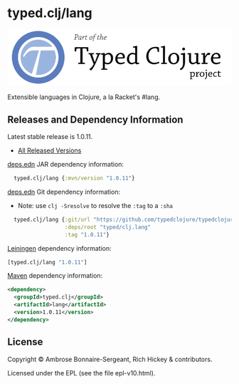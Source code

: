 # typed.clj/lang

<a href='http://typedclojure.org'><img src='images/part-of-typed-clojure-project.png'></a>

Extensible languages in Clojure, a la Racket's #lang.

## Releases and Dependency Information

Latest stable release is 1.0.11.

* [All Released Versions](https://clojars.org/typed.clj/lang)

[deps.edn](https://clojure.org/reference/deps_and_cli) JAR dependency information:

```clj
  typed.clj/lang {:mvn/version "1.0.11"}
 ```

[deps.edn](https://clojure.org/reference/deps_and_cli) Git dependency information:

- Note: use `clj -Sresolve` to resolve the `:tag` to a `:sha`

```clj
  typed.clj/lang {:git/url "https://github.com/typedclojure/typedclojure"
                  :deps/root "typed/clj.lang"
                  :tag "1.0.11"}
```

[Leiningen](https://github.com/technomancy/leiningen) dependency information:

```clojure
[typed.clj/lang "1.0.11"]
```

[Maven](https://maven.apache.org/) dependency information:

```XML
<dependency>
  <groupId>typed.clj</groupId>
  <artifactId>lang</artifactId>
  <version>1.0.11</version>
</dependency>
```

## License

Copyright © Ambrose Bonnaire-Sergeant, Rich Hickey & contributors.

Licensed under the EPL (see the file epl-v10.html).
